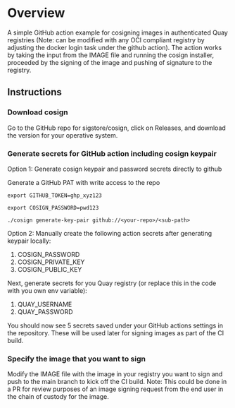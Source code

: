 # Overview 

A simple GitHub action example for cosigning images in authenticated Quay registries (Note: can be modified with any OCI compliant registry by adjusting the docker login task under the github action). The action works by taking the input from the IMAGE file and running the cosign installer, proceeded by the signing of the image and pushing of signature to the registry. 

## Instructions

### Download cosign

Go to the GitHub repo for sigstore/cosign, click on Releases, and download the version for your operative system.

### Generate secrets for GitHub action including cosign keypair

Option 1: Generate cosign keypair and password secrets directly to github

Generate a GitHub PAT with write access to the repo 

``` 
export GITHUB_TOKEN=ghp_xyz123

export COSIGN_PASSWORD=pwd123

./cosign generate-key-pair github://<your-repo>/<sub-path>
```

Option 2: Manually create the following action secrets after generating keypair locally:
1. COSIGN_PASSWORD
2. COSIGN_PRIVATE_KEY
3. COSIGN_PUBLIC_KEY

Next, generate secrets for you Quay registry (or replace this in the code with you own env variable): 
1. QUAY_USERNAME
2. QUAY_PASSWORD

You should now see 5 secrets saved under your GitHub actions settings in the repository. These will be used later for signing images as part of the CI build. 

### Specify the image that you want to sign

Modify the IMAGE file with the image in your registry you want to sign and push to the main branch to kick off the CI build. Note: This could be done in a PR for review purposes of an image signing request from the end user in the chain of custody for the image. 



